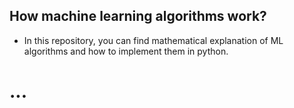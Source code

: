 ## How machine learning algorithms work?
- In this repository, you can find mathematical explanation of ML algorithms and how to implement them in python.


# ...
